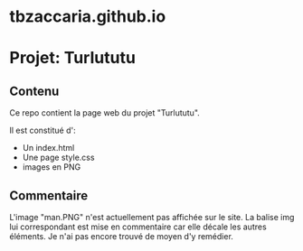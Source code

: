 # tbzaccaria.github.io
# Projet: Turlututu

## Contenu
Ce repo contient la page web du projet "Turlututu".

Il est constitué d':
* Un index.html
* Une page style.css
* images en PNG

## Commentaire
L'image "man.PNG" n'est actuellement pas affichée sur le site. La balise img lui correspondant est mise en commentaire car elle décale les autres éléments.
Je n'ai pas encore trouvé de moyen d'y remédier.
